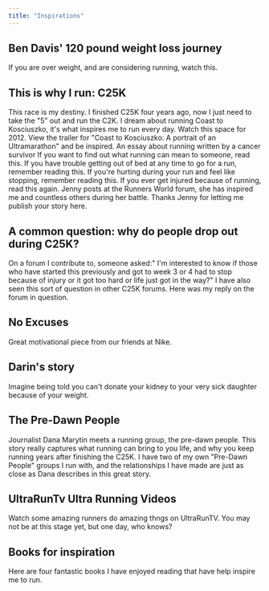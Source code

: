 ```yaml
---
title: "Inspirations"
---
```


## Ben Davis' 120 pound weight loss journey
If you are over weight, and are considering running, watch this.

## This is why I run: C25K
This race is my destiny. I finished C25K four years ago, now I just need to take the "5" out and run the C2K. I dream about running Coast to Kosciuszko, it's what inspires me to run every day. Watch this space for 2012. View the trailer for "Coast to Kosciuszko: A portrait of an Ultramarathon" and be inspired.
An essay about running written by a cancer survivor
If you want to find out what running can mean to someone, read this. If you have trouble getting out of bed at any time to go for a run, remember reading this. If you're hurting during your run and feel like stopping, remember reading this. If you ever get injured because of running, read this again. Jenny posts at the Runners World forum, she has inspired me and countless others during her battle. Thanks Jenny for letting me publish your story here.

## A common question: why do people drop out during C25K?
On a forum I contribute to, someone asked:" I'm interested to know if those who have started this previously and got to week 3 or 4 had to stop because of injury or it got too hard or life just got in the way?" I have also seen this sort of question in other C25K forums. Here was my reply on the forum in question.

## No Excuses
Great motivational piece from our friends at Nike.

## Darin's story
Imagine being told you can't donate your kidney to your very sick daughter because of your weight.

## The Pre-Dawn People
Journalist Dana Marytin meets a running group, the pre-dawn people. This story really captures what running can bring to you life, and why you keep running years after finishing the C25K. I have two of my own "Pre-Dawn People" groups I run with, and the relationships I have made are just as close as Dana describes in this great story.

## UltraRunTv Ultra Running Videos
Watch some amazing runners do amazing thngs on UltraRunTV. You may not be at this stage yet, but one day, who knows?

## Books for inspiration
Here are four fantastic books I have enjoyed reading that have help inspire me to run. 